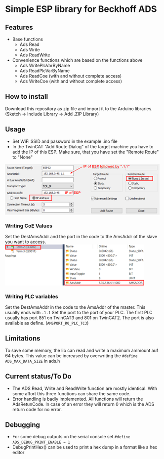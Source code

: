 # Simple ESP library for Beckhoff ADS

## Features
* Base functions
  * Ads Read
  * Ads Write
  * Ads ReadWrite
* Convenience functions which are based on the functions above
  * Ads WritePlcVarByName
  * Ads ReadPlcVarByName
  * Ads ReadCoe (with and without complete access)
  * Ads WriteCoe (with and without complete access)

## How to install
Download this repository as zip file and import it to the Arduino libraries.  
(Sketch -> Include Library -> Add .ZIP Library)

## Usage
* Set WiFi SSID and password in the example .ino file
* In the TwinCAT "Add Route Dialog" of the target machine you have to add the IP of this ESP.
Make sure, that you have set the "Remote Route" to "None"
<img src="https://github.com/otti/EspAdsLib/blob/main/pics/AddRoute.png" width="500">

### Writing CoE Values
Set the DestAmsAddr and the port in the code to the AmsAddr of the slave you want to access.
<img src="https://github.com/otti/EspAdsLib/blob/main/pics/AmsNetId_CoE.png" width="450">

### Writing PLC variables
Set the DestAmsAddr in the code to the AmsAddr of the master. This usually ends with `.1.1`
Set the port to the port of your PLC. The first PLC usually has port 851 on TwinCAT3 and 801 on TwinCAT2.
The port is also available as define. (`AMSPORT_R0_PLC_TC3`)

## Limitations
To save some memory, the lib can read and write a maximum ammount auf 64 bytes. 
This value can be increased by overwriting the `#define ADS_MAX_DATA_SIZE` in ads.h

## Current status/To Do
* The ADS Read, Write and ReadWrite function are mostly identical. With some affort this three functions can share the same code.
* Error handling is badly implemented. All functions will return the AdsRetunCode. In case of an error they will return 0 which is the ADS return code for no error.

## Debugging
* For some debug outputs on the serial console set `#define ADS_DEBUG_PRINT_ENABLE = 1`
* DebugPrintHex() can be used to print a hex dump in a format like a hex editor
